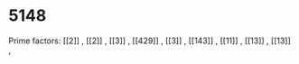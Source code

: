 # 5148

Prime factors: [[2]] , [[2]] , [[3]] , [[429]] , [[3]] , [[143]] , [[11]] , [[13]] , [[13]] , 